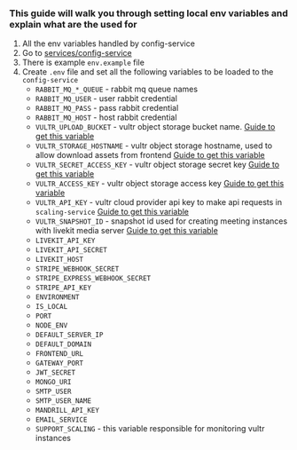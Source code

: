 ### This guide will walk you through setting local env variables and explain what are the used for

1. All the env variables handled by config-service
2. Go to [services/config-service](../services/config-service)
3. There is example `env.example` file
4. Create `.env` file and set all the following variables to be loaded to the `config-service`
    * `RABBIT_MQ_*_QUEUE` - rabbit mq queue names
    * `RABBIT_MQ_USER` - user rabbit credential
    * `RABBIT_MQ_PASS` - pass rabbit credential
    * `RABBIT_MQ_HOST` - host rabbit credential
    * `VULTR_UPLOAD_BUCKET` - vultr object storage bucket name. [Guide to get this variable](./guides/vultr_upload_bucket.md)
    * `VULTR_STORAGE_HOSTNAME` - vultr object storage hostname, used to allow download assets from frontend [Guide to get this variable](./guides/vultr_storage_hostname.md)
    * `VULTR_SECRET_ACCESS_KEY` - vultr object storage secret key [Guide to get this variable](./guides/vultr_keys.md)
    * `VULTR_ACCESS_KEY` - vultr object storage access key [Guide to get this variable](./guides/vultr_keys.md)
    * `VULTR_API_KEY` - vultr cloud provider api key to make api requests in `scaling-service` [Guide to get this variable](./guides/vultr_api_key.md)
    * `VULTR_SNAPSHOT_ID` - snapshot id used for creating meeting instances with livekit media server [Guide to get this variable](./guides/vultr_snapshot.md)
    * `LIVEKIT_API_KEY`
    * `LIVEKIT_API_SECRET`
    * `LIVEKIT_HOST`
    * `STRIPE_WEBHOOK_SECRET`
    * `STRIPE_EXPRESS_WEBHOOK_SECRET`
    * `STRIPE_API_KEY`
    * `ENVIRONMENT`
    * `IS_LOCAL`
    * `PORT`
    * `NODE_ENV`
    * `DEFAULT_SERVER_IP`
    * `DEFAULT_DOMAIN`
    * `FRONTEND_URL`
    * `GATEWAY_PORT`
    * `JWT_SECRET`
    * `MONGO_URI`
    * `SMTP_USER`
    * `SMTP_USER_NAME`
    * `MANDRILL_API_KEY`
    * `EMAIL_SERVICE`
    * `SUPPORT_SCALING` - this variable responsible for monitoring vultr instances
